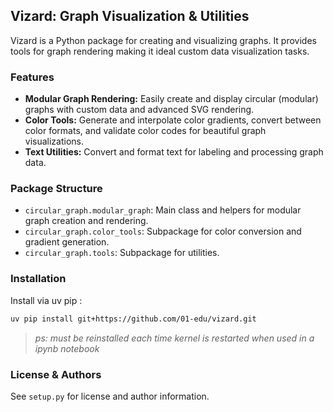 ## Vizard: Graph Visualization & Utilities

Vizard is a Python package for creating and visualizing graphs. It provides tools for graph rendering making it ideal custom data visualization tasks.

### Features
- **Modular Graph Rendering:** Easily create and display circular (modular) graphs with custom data and advanced SVG rendering.
- **Color Tools:** Generate and interpolate color gradients, convert between color formats, and validate color codes for beautiful graph visualizations.
- **Text Utilities:** Convert and format text for labeling and processing graph data.

### Package Structure
- `circular_graph.modular_graph`: Main class and helpers for modular graph creation and rendering.
- `circular_graph.color_tools`: Subpackage for color conversion and gradient generation.
- `circular_graph.tools`: Subpackage for utilities.


### Installation
Install via uv pip :
```bash
uv pip install git+https://github.com/01-edu/vizard.git
```
>*ps: must be reinstalled each time kernel is restarted when used in a ipynb notebook*

### License & Authors
See `setup.py` for license and author information.